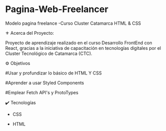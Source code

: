 # Pagina-Web-Freelancer
Modelo pagina freelance -Curso Cluster Catamarca HTML &amp; CSS

⚜️ Acerca del Proyecto:

Proyecto de aprendizaje realizado en el curso Desarrollo FrontEnd con React, gracias a la iniciativa de capacitación en tecnologías digitales por el Cluster Tecnológico de Catamarca (CTC).

⚙️ Objetivos

  #Usar y profundizar lo básico de HTML Y CSS

  #Aprender a usar Styled Components

  #Emplear Fetch API's y ProtoTypes

✔️ Tecnologías

 - CSS

 - HTML
